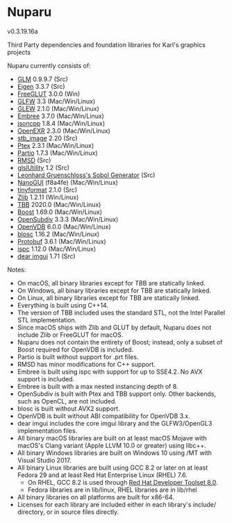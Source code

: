 Nuparu
======

v0.3.19.16a

Third Party dependencies and foundation libraries for Karl's graphics projects

Nuparu currently consists of:

* [GLM](http://glm.g-truc.net) 0.9.9.7 (Src)
* [Eigen](http://eigen.tuxfamily.org/) 3.3.7 (Src)
* [FreeGLUT](http://freeglut.sourceforge.net) 3.0.0 (Win)
* [GLFW](http://www.glfw.org) 3.3 (Mac/Win/Linux)
* [GLEW](https://github.com/nigels-com/glew) 2.1.0 (Mac/Win/Linux)
* [Embree](https://embree.github.io) 3.7.0 (Mac/Win/Linux)
* [jsoncpp](https://github.com/open-source-parsers/jsoncpp) 1.8.4 (Mac/Win/Linux)
* [OpenEXR](http://www.openexr.com) 2.3.0 (Mac/Win/Linux)
* [stb_image](https://github.com/nothings/stb) 2.20 (Src)
* [Ptex](http://ptex.us) 2.3.1 (Mac/Win/Linux)
* [Partio](https://www.disneyanimation.com/technology/partio.html) 1.7.3 (Mac/Win/Linux)
* [RMSD](http://boscoh.com/code/) (Src)
* [glslUtility](https://github.com/CIS565-Fall-2012/Project0-Cuda-Checker/blob/master/HW0_MAC/src/glslUtility.cpp) 1.2 (Src)
* [Leonhard Gruenschloss's Sobol Generator](http://gruenschloss.org) (Src)
* [NanoGUI](https://github.com/wjakob/nanogui) (f8a4fe) (Mac/Win/Linux)
* [tinyformat](https://github.com/c42f/tinyformat) 2.1.0 (Src)
* [Zlib](https://www.zlib.net) 1.2.11 (Win/Linux)
* [TBB](https://www.threadingbuildingblocks.org/) 2020.0 (Mac/Win/Linux)
* [Boost](http://www.boost.org) 1.69.0 (Mac/Win/Linux)
* [OpenSubdiv](http://graphics.pixar.com/opensubdiv/docs/intro.html)  3.3.3 (Mac/Win/Linux)
* [OpenVDB](http://www.openvdb.org/) 6.0.0 (Mac/Win/Linux)
* [blosc](https://github.com/Blosc) 1.16.2 (Mac/Win/Linux)
* [Protobuf](https://developers.google.com/protocol-buffers/) 3.6.1 (Mac/Win/Linux)
* [ispc](https://ispc.github.io) 1.12.0 (Mac/Win/Linux)
* [dear imgui](https://github.com/ocornut/imgui/releases) 1.71 (Src)

Notes:

* On macOS, all binary libraries except for TBB are statically linked.
* On Windows, all binary libraries except for TBB are statically linked.
* On Linux, all binary libraries except for TBB are statically linked.
* Everything is built using C++14.
* The version of TBB included uses the standard STL, not the Intel Parallel STL implementation.
* Since macOS ships with Zlib and GLUT by default, Nuparu does not include Zlib or FreeGLUT for macOS.
* Nuparu does not contain the entirety of Boost; instead, only a subset of Boost required for OpenVDB is included.
* Partio is built without support for .prt files.
* RMSD has minor modifications for C++ support.
* Embree is built using ispc with support for up to SSE4.2. No AVX support is included.
* Embree is built with a max nested instancing depth of 8.
* OpenSubdiv is built with Ptex and TBB support only. Other backends, such as OpenCL, are not included.
* blosc is built without AVX2 support.
* OpenVDB is built without ABI compatibility for OpenVDB 3.x.
* dear imgui includes the core imgui library and the GLFW3/OpenGL3 implementation files.
* All binary macOS libraries are built on at least macOS Mojave with macOS's Clang variant (Apple LLVM 10.0 or greater) using libc++.
* All binary Windows libraries are built on Windows 10 using /MT with Visual Studio 2017.
* All binary Linux libraries are built using GCC 8.2 or later on at least Fedora 29 and at least Red Hat Enterprise Linux (RHEL) 7.6.
    * On RHEL, GCC 8.2 is used through [Red Hat Developer Toolset 8.0](https://developers.redhat.com/products/developertoolset/updates/).
    * Fedora libraries are in lib/linux, RHEL libraries are in lib/rhel
* All binary libraries on all platforms are built for x86-64.
* Licenses for each library are included either in each library's include/ directory, or in source files directly.
